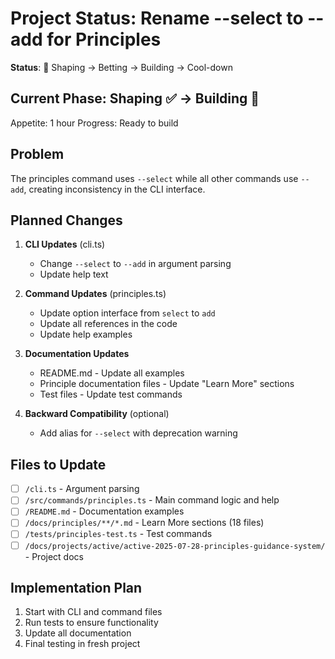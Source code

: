 # Project Status: Rename --select to --add for Principles

**Status**: 🌱 Shaping → Betting → Building → Cool-down

## Current Phase: Shaping ✅ → Building 🚀

Appetite: 1 hour Progress: Ready to build

## Problem

The principles command uses `--select` while all other commands use `--add`, creating inconsistency in the CLI
interface.

## Planned Changes

1. **CLI Updates** (cli.ts)
   - Change `--select` to `--add` in argument parsing
   - Update help text

2. **Command Updates** (principles.ts)
   - Update option interface from `select` to `add`
   - Update all references in the code
   - Update help examples

3. **Documentation Updates**
   - README.md - Update all examples
   - Principle documentation files - Update "Learn More" sections
   - Test files - Update test commands

4. **Backward Compatibility** (optional)
   - Add alias for `--select` with deprecation warning

## Files to Update

- [ ] `/cli.ts` - Argument parsing
- [ ] `/src/commands/principles.ts` - Main command logic and help
- [ ] `/README.md` - Documentation examples
- [ ] `/docs/principles/**/*.md` - Learn More sections (18 files)
- [ ] `/tests/principles-test.ts` - Test commands
- [ ] `/docs/projects/active/active-2025-07-28-principles-guidance-system/` - Project docs

## Implementation Plan

1. Start with CLI and command files
2. Run tests to ensure functionality
3. Update all documentation
4. Final testing in fresh project

